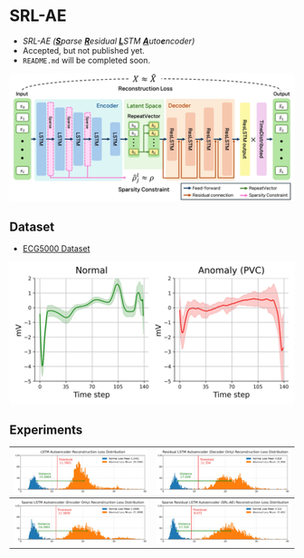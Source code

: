 # SRL-AE
* <i>SRL-AE (<u><b>S</b></u>parse <u><b>R</u></b>esidual  <u><b>L</u></b>STM <u><b>A</u></b>uto<b>e</b>ncoder)</i>
* Accepted, but not published yet.
* <code>README.md</code> will be completed soon.

![SRL-AE_Model](./figures/SRL-AE%20Architecture.jpg)

## Dataset
* <a href="https://www.timeseriesclassification.com/description.php?Dataset=ECG5000">ECG5000 Dataset</a>

![ECG_visualization](./figures/ECG_visualization.jpg)

## Experiments
![LSTM-AE_experiment](./figures/LSTM-AE_reconstruction.jpg) | ![Residual_LSTM-AE_experiment](./figures/DeResLSTM-AE_reconstruction.jpg)
--- | --- |
![Sparse_LSTM-AE_experiment](./figures/SparLSTM-AE_reconstruction.jpg) | ![SRL-AE_experiment](./figures/SparDeResLSTM-AE_reconstruction.jpg)
